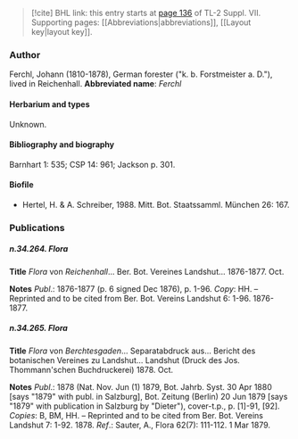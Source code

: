 > [!cite] BHL link: this entry starts at [page 136](https://www.biodiversitylibrary.org/page/33259640) of TL-2 Suppl. VII.
> Supporting pages: [[Abbreviations|abbreviations]], [[Layout key|layout key]].

### Author

Ferchl, Johann (1810-1878), German forester ("k. b. Forstmeister a. D."), lived in Reichenhall. 
**Abbreviated name**: *Ferchl*

#### Herbarium and types

Unknown.

#### Bibliography and biography

Barnhart 1: 535; CSP 14: 961; Jackson p. 301.

#### Biofile

- Hertel, H. & A. Schreiber, 1988. Mitt. Bot. Staatssamml. München 26: 167.

### Publications

##### n.34.264. Flora

**Title**
*Flora* von *Reichenhall*... Ber. Bot. Vereines Landshut... 1876-1877. Oct.

**Notes**
*Publ*.: 1876-1877 (p. 6 signed Dec 1876), p. 1-96. *Copy*: HH. – Reprinted and to be cited from Ber. Bot. Vereins Landshut 6: 1-96. 1876-1877.

##### n.34.265. Flora

**Title**
*Flora* von *Berchtesgaden*... Separatabdruck aus... Bericht des botanischen Vereines zu Landshut... Landshut (Druck des Jos. Thommann'schen Buchdruckerei) 1878. Oct.

**Notes**
*Publ*.: 1878 (Nat. Nov. Jun (1) 1879, Bot. Jahrb. Syst. 30 Apr 1880 \[says "1879" with publ. in Salzburg\], Bot. Zeitung (Berlin) 20 Jun 1879 \[says "1879" with publication in Salzburg by "Dieter"), cover-t.p., p. \[1\]-91, \[92\]. *Copies*: B, BM, HH. – Reprinted and to be cited from Ber. Bot. Vereins Landshut 7: 1-92. 1878.
*Ref*.: Sauter, A., Flora 62(7): 111-112. 1 Mar 1879.

